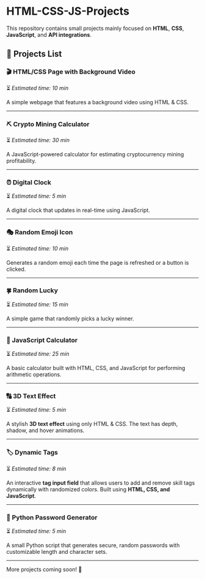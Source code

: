 # HTML-CSS-JS-Projects

This repository contains small projects mainly focused on **HTML**, **CSS**, **JavaScript**, and **API integrations**.

## 📂 Projects List

### 🎬 HTML/CSS Page with Background Video
⏳ *Estimated time: 10 min*

A simple webpage that features a background video using HTML & CSS.

---

### ⛏️ Crypto Mining Calculator
⏳ *Estimated time: 30 min*

A JavaScript-powered calculator for estimating cryptocurrency mining profitability.

---

### ⏰ Digital Clock
⏳ *Estimated time: 5 min*

A digital clock that updates in real-time using JavaScript.

---

### 🎭 Random Emoji Icon
⏳ *Estimated time: 10 min*

Generates a random emoji each time the page is refreshed or a button is clicked.

---

### 🍀 Random Lucky
⏳ *Estimated time: 15 min*

A simple game that randomly picks a lucky winner.

---

### 🧮 JavaScript Calculator
⏳ *Estimated time: 25 min*

A basic calculator built with HTML, CSS, and JavaScript for performing arithmetic operations.

---

### 🔠 3D Text Effect
⏳ *Estimated time: 5 min*

A stylish **3D text effect** using only HTML & CSS. The text has depth, shadow, and hover animations.

---

### 🏷️ Dynamic Tags
⏳ *Estimated time: 8 min*

An interactive **tag input field** that allows users to add and remove skill tags dynamically with randomized colors. Built using **HTML, CSS, and JavaScript**.

---

### 🐍 Python Password Generator
⏳ *Estimated time: 5 min*

A small Python script that generates secure, random passwords with customizable length and character sets.

---

More projects coming soon! 🚀

